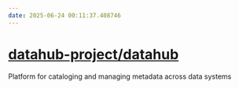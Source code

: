 ```yaml
---
date: 2025-06-24 00:11:37.408746
---
```


# [datahub-project/datahub](https://github.com/datahub-project/datahub)

Platform for cataloging and managing metadata across data systems